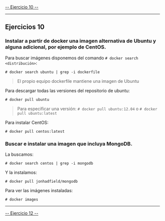 [-- Ejercicio 10 --](./ejercicio10.md)

------------------

## Ejercicios 10

### Instalar a partir de docker una imagen alternativa de Ubuntu y alguna adicional, por ejemplo de CentOS.

Para buscar imágenes disponemos del comando `# docker search <distribución>`:

    # docker search ubuntu | grep -i dockerfile

> El propio equipo dockerfile mantiene una imagen de Ubuntu


Para descargar todas las versiones del repositorio de ubuntu:

    # docker pull ubuntu

> Para especificar una versión: `# docker pull ubuntu:12.04` o `# docker pull ubuntu:latest`


Para instalar CentOS:

    # docker pull centos:latest


### Buscar e instalar una imagen que incluya MongoDB.

La buscamos:

    # docker search centos | grep -i mongodb

Y la instalamos:

    # docker pull jonhadfield/mongodb

Para ver las imágenes instaladas:

    # docker images


------------------

[-- Ejercicio 12 --](./ejercicio12.md)
